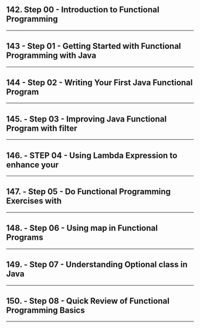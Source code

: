 ## 142. Step 00 - Introduction to Functional Programming

***

## 143 - Step 01 - Getting Started with Functional Programming with Java

***

## 144 - Step 02 - Writing Your First Java Functional Program

***

## 145. - Step 03 - Improving Java Functional Program with filter

***

## 146. - STEP 04 - Using Lambda Expression to enhance your

***

## 147. - Step 05 - Do Functional Programming Exercises with

***

## 148. - Step 06 - Using map in Functional Programs 

***

## 149. - Step 07 - Understanding Optional class in Java

***

## 150. - Step 08 - Quick Review of Functional Programming Basics

***











